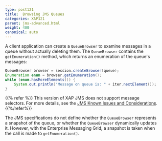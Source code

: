 ```yaml
---
type: post121
title:  Browsing JMS Queues
categories: XAP121
parent: jms-advanced.html
weight: 400
canonical: auto
---
```





A client application can create a `QueueBrowser` to examine messages in a queue without actually deleting them. The `QueueBrowser` contains the `getEnumeration()` method, which returns an enumeration of the queue's messages:


```java
QueueBrowser browser = session.createBrowser(queue);
Enumeration enum = browser.getEnumeration();
while (enum.hasMoreElements()) {
    System.out.println("Message on queue is: " + iter.nextElement());
}
```

{{% refer %}}
This version of XAP JMS does not support message selectors. For more details, see the [JMS Known Issues and Considerations](./jms-known-issues-and-considerations.html).
{{%/refer%}}

The JMS specifications do not define whether the `QueueBrowser` represents a snapshot of the queue, or whether the `QueueBrowser` dynamically updates it. However, with the Enterprise Messaging Grid, a snapshot is taken when the call is made to `getEnumeration()`.
